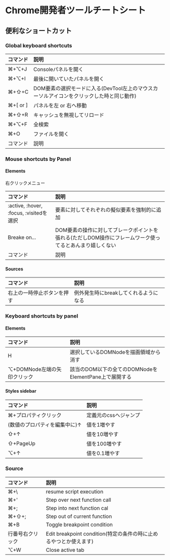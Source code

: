 # Chrome開発者ツールチートシート

## 便利なショートカット

### Global keyboard shortcuts

|コマンド|説明|
|:--|:--|
|⌘+⌥+J | Consoleパネルを開く|
|⌘+⌥+I | 最後に開いていたパネルを開く|
|⌘+⇧+C | DOM要素の選択モードに入る(DevTool左上のマウスカーソルアイコンをクリックした時と同じ動作)|
|⌘+[ or ] | パネルを左 or 右へ移動|
|⌘+⇧+R | キャッシュを無視してリロード|
|⌘+⌥+F | 全検索|
|⌘+O | ファイルを開く|
|コマンド|説明|


### Mouse shortcuts by Panel
#### Elements
右クリックメニュー

|コマンド|説明|
|:--|:--|
|:active, :hover, :focus, :visitedを選択|要素に対してそれぞれの擬似要素を強制的に追加|
|Breake on... | DOM要素の操作に対してブレークポイントを張れる(ただしDOM操作にフレームワーク使ってるとあんまり嬉しくない|
|コマンド|説明|

#### Sources
|コマンド|説明|
|:--|:--|
|右上の一時停止ボタンを押す|例外発生時にbreakしてくれるようになる|

### Keyboard shortcuts by panel
#### Elements

|コマンド|説明|
|:--|:--|
|H|選択しているDOMNodeを描画領域から消す|
|⌥+DOMNode左端の矢印クリック|該当のDOM以下の全てのDOMNodeをElementPane上で展開する|

#### Styles sidebar
|コマンド|説明|
|:--|:--|
|⌘+プロパティクリック|定義元のcssへジャンプ|
|(数値のプロパティを編集中に)↑ | 値を1増やす|
|⇧+↑ | 値を10増やす|
|⇧+PageUp | 値を100増やす|  
|⌥+↑ | 値を0.1増やす|


### Source

|コマンド|説明|
|:--|:--|
|⌘+\ | resume script execution |  
|⌘+' | Step over next function call  |
|⌘+;  | Step into next function cal  |
|⌘+⇧+; | Step out of current function  |
|⌘+B | Toggle breakpoint condition    |
|行番号右クリック | Edit breakpoint condition(特定の条件の時に止めるやつとか使えます)  |
|⌥+W | Close active tab|

